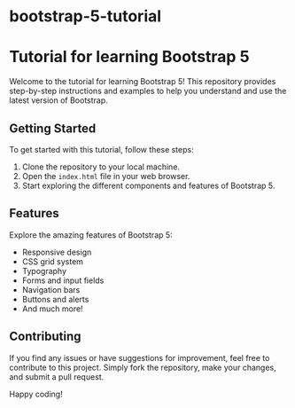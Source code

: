 # bootstrap-5-tutorial
# Tutorial for learning Bootstrap 5

Welcome to the tutorial for learning Bootstrap 5! This repository provides step-by-step instructions and examples to help you understand and use the latest version of Bootstrap.

## Getting Started

To get started with this tutorial, follow these steps:

1. Clone the repository to your local machine.
2. Open the `index.html` file in your web browser.
3. Start exploring the different components and features of Bootstrap 5.

## Features

Explore the amazing features of Bootstrap 5:

- Responsive design
- CSS grid system
- Typography
- Forms and input fields
- Navigation bars
- Buttons and alerts
- And much more!

## Contributing

If you find any issues or have suggestions for improvement, feel free to contribute to this project. Simply fork the repository, make your changes, and submit a pull request.

Happy coding!

